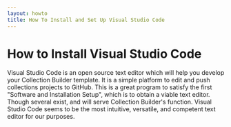 ```yaml
---
layout: howto
title: How To Install and Set Up Visual Studio Code
---
```

# How to Install Visual Studio Code

Visual Studio Code is an open source text editor which will help you develop your Collection Builder template. It is a simple platform to edit and push collections projects to GitHub. This is a great program to satisfy the first "Software and Installation Setup", which is to obtain a viable text editor. Though several exist, and will serve Collection Builder's function. Visual Studio Code seems to be the most intuitive, versatile, and competent text editor for our purposes. 

